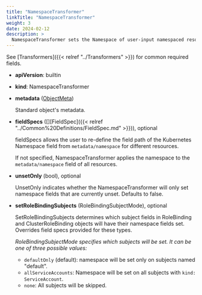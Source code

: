 ```yaml
---
title: "NamespaceTransformer"
linkTitle: "NamespaceTransformer"
weight: 3
date: 2024-02-12
description: >
  NamespaceTransformer sets the Namespace of user-input namespaced resources.
---
```


See [Transformers]({{< relref "../Transformers" >}}) for common required fields.

* **apiVersion**: builtin
* **kind**: NamespaceTransformer
* **metadata** ([ObjectMeta](https://kubernetes.io/docs/reference/kubernetes-api/common-definitions/object-meta/#ObjectMeta))

  Standard object's metadata.

* **fieldSpecs** (\[\][FieldSpec]({{< relref "../Common%20Definitions/FieldSpec.md" >}})), optional

  fieldSpecs allows the user to re-define the field path of the Kubernetes Namespace field from `metadata/namespace` for different resources.

  If not specified, NamespaceTransformer applies the namespace to the `metadata/namespace` field of all resources.

* **unsetOnly** (bool), optional

  UnsetOnly indicates whether the NamespaceTransformer will only set namespace fields that are currently unset. Defaults to false.

* **setRoleBindingSubjects** (RoleBindingSubjectMode), optional

  SetRoleBindingSubjects determines which subject fields in RoleBinding and ClusterRoleBinding objects will have their namespace fields set. Overrides field specs provided for these types.

  _RoleBindingSubjectMode specifies which subjects will be set. It can be one of three possible values:_

  - `defaultOnly` (default): namespace will be set only on subjects named "default".
  - `allServiceAccounts`: Namespace will be set on all subjects with `kind: ServiceAccount`.
  - `none`: All subjects will be skipped.
